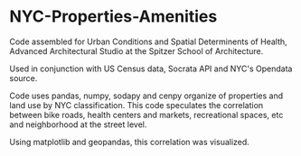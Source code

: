 # NYC-Properties-Amenities
Code assembled for Urban Conditions and Spatial Determinents of Health, Advanced Architectural Studio at the Spitzer School of Architecture.

Used in conjunction with US Census data, Socrata API and NYC's Opendata source.

Code uses pandas, numpy, sodapy and cenpy organize of properties and land use by NYC classification. This code speculates the correlation between bike roads, health centers and markets, recreational spaces, etc and neighborhood at the street level. 

Using matplotlib and geopandas, this correlation was visualized. 


